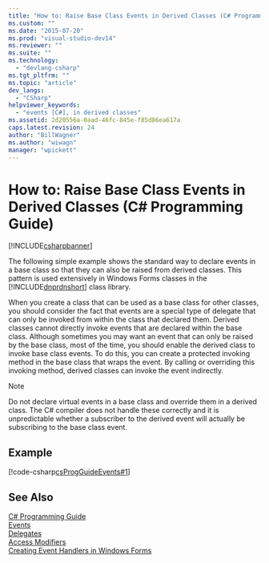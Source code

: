 ```yaml
---
title: "How to: Raise Base Class Events in Derived Classes (C# Programming Guide) | Microsoft Docs"
ms.custom: ""
ms.date: "2015-07-20"
ms.prod: "visual-studio-dev14"
ms.reviewer: ""
ms.suite: ""
ms.technology: 
  - "devlang-csharp"
ms.tgt_pltfrm: ""
ms.topic: "article"
dev_langs: 
  - "CSharp"
helpviewer_keywords: 
  - "events [C#], in derived classes"
ms.assetid: 2d20556a-0aad-46fc-845e-f85d86ea617a
caps.latest.revision: 24
author: "BillWagner"
ms.author: "wiwagn"
manager: "wpickett"
---
```

# How to: Raise Base Class Events in Derived Classes (C# Programming Guide)
[!INCLUDE[csharpbanner](../../../includes/csharpbanner.md)]

The following simple example shows the standard way to declare events in a base class so that they can also be raised from derived classes. This pattern is used extensively in Windows Forms classes in the [!INCLUDE[dnprdnshort](../../../includes/dnprdnshort-md.md)] class library.  
  
 When you create a class that can be used as a base class for other classes, you should consider the fact that events are a special type of delegate that can only be invoked from within the class that declared them. Derived classes cannot directly invoke events that are declared within the base class. Although sometimes you may want an event that can only be raised by the base class, most of the time, you should enable the derived class to invoke base class events. To do this, you can create a protected invoking method in the base class that wraps the event. By calling or overriding this invoking method, derived classes can invoke the event indirectly.  
  
> [!NOTE]
>  Do not declare virtual events in a base class and override them in a derived class. The C# compiler does not handle these correctly and it is unpredictable whether a subscriber to the derived event will actually be subscribing to the base class event.  
  
## Example  
 [!code-csharp[csProgGuideEvents#1](../../../samples/snippets/csharp/VS_Snippets_VBCSharp/csProgGuideEvents/CS/Events.cs#1)]  
  
## See Also  
 [C# Programming Guide](../../../csharp/programming-guide/index.md)   
 [Events](../../../csharp/programming-guide/events/index.md)   
 [Delegates](../../../csharp/programming-guide/delegates/index.md)   
 [Access Modifiers](../../../csharp/programming-guide/classes-and-structs/access-modifiers.md)   
 [Creating Event Handlers in Windows Forms](~/docs/framework/winforms/creating-event-handlers-in-windows-forms.md)